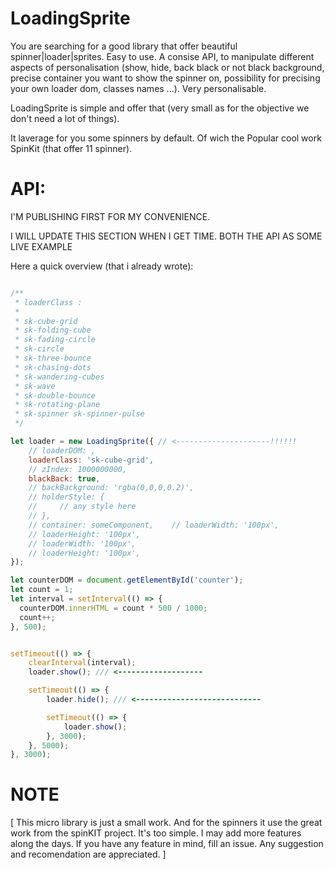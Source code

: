 # LoadingSprite

You are searching for a good library that offer beautiful spinner|loader|sprites. Easy to use. A consise API, to manipulate different aspects of personalisation (show, hide, back black or not black background, precise container you want to show the spinner on, possibility for precising your own loader dom, classes names ...). Very personalisable. 

LoadingSprite is simple and offer that (very small as for the objective we don't need a lot of things). 

It laverage for you some spinners by default. Of wich the Popular cool work SpinKit (that offer 11 spinner).

# API:

I'M PUBLISHING FIRST FOR MY CONVENIENCE. 

I WILL UPDATE THIS SECTION WHEN I GET TIME. BOTH THE API AS SOME LIVE EXAMPLE

Here a quick overview (that i already wrote):
```javascript

/**
 * loaderClass :
 * 
 * sk-cube-grid
 * sk-folding-cube
 * sk-fading-circle
 * sk-circle
 * sk-three-bounce
 * sk-chasing-dots
 * sk-wandering-cubes
 * sk-wave
 * sk-double-bounce
 * sk-rotating-plane
 * sk-spinner sk-spinner-pulse
 */

let loader = new LoadingSprite({ // <---------------------!!!!!!
    // loaderDOM: ,
    loaderClass: 'sk-cube-grid',
    // zIndex: 1000000000,
    blackBack: true,
    // backBackground: 'rgba(0,0,0,0.2)',
    // holderStyle: {
    //     // any style here
    // },
    // container: someComponent,    // loaderWidth: '100px',
    // loaderHeight: '100px',
    // loaderWidth: '100px',
    // loaderHeight: '100px',
});

let counterDOM = document.getElementById('counter');
let count = 1;
let interval = setInterval(() => {
  counterDOM.innerHTML = count * 500 / 1000;
  count++;
}, 500);


setTimeout(() => {
    clearInterval(interval);
    loader.show(); /// <-------------------

    setTimeout(() => {
        loader.hide(); /// <----------------------------

        setTimeout(() => {
            loader.show();
        }, 3000);
    }, 5000);
}, 3000);


```



# NOTE
[
    This micro library is just a small work. And for the spinners it use the great work from the spinKIT project.  It's too simple.  I may add more features along the days. If you have any feature in mind, fill an issue. Any suggestion and recomendation are appreciated. 
]

